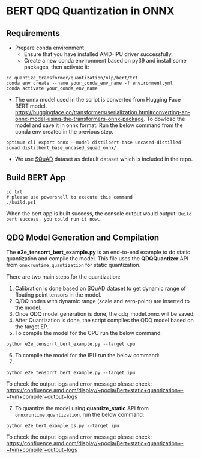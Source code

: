 # BERT QDQ Quantization in ONNX  

## Requirements

* Prepare conda environment
  * Ensure that you have installed AMD-IPU driver successfully.
  * Create a new conda environment based on py39 and install some packages, then activate it:
```
cd quantize_transformer/quantization/nlp/bert/trt
conda env create --name your_conda_env_name -f environment.yml
conda activate your_conda_env_name
```

* The onnx model used in the script is converted from Hugging Face BERT model. https://huggingface.co/transformers/serialization.html#converting-an-onnx-model-using-the-transformers-onnx-package. To dowload the model and save it in onnx format. Run the below command from the conda env created in the previous step.

```
optimum-cli export onnx --model distilbert-base-uncased-distilled-squad distilbert_base_uncased_squad_onnx/
```

* We use [SQuAD](https://rajpurkar.github.io/SQuAD-explorer/) dataset as default dataset which is included in the repo.

## Build BERT App

```
cd trt
# please use powershell to execute this command
./build.ps1
```
When the bert app is built success, the console output would output:
```Build bert success, you could run it now.```

## QDQ Model Generation and Compilation
The **e2e_tensorrt_bert_example.py** is an end-to-end example to do static quantization and compile the model. This file uses the **QDQQuantizer** API from ```onnxruntime.quantization``` for static quantization. 

There are two main steps for the quantization:
1. Calibration is done based on SQuAD dataset to get dynamic range of floating point tensors in the model.
2. Q/DQ nodes with dynamic range (scale and zero-point) are inserted to the model.
3. Once QDQ model generation is done, the qdq_model.onnx will be saved.
4. After Quantization is done, the script compiles the QDQ model based on the target EP.
5. To compile the model for the CPU run the below command:
```
python e2e_tensorrt_bert_example.py --target cpu
```

6. To compile the model for the IPU run the below command:
7. 
```
python e2e_tensorrt_bert_example.py --target ipu
```

To check the output logs and error message please check: https://confluence.amd.com/display/~pooja/Bert+static+quantization+-+tvm+compiler+output+logs


7. To quantize the model using **quantize_static** API from ```onnxruntime.quantization```, run the below command:

``` python e2e_bert_example_qs.py --target ipu ```


To check the output logs and error message please check: https://confluence.amd.com/display/~pooja/Bert+static+quantization+-+tvm+compiler+output+logs


